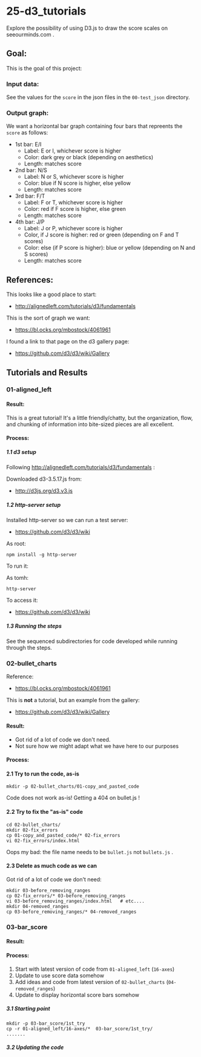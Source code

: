 # 25-d3_tutorials

Explore the possibility of using D3.js to draw the score scales on seeourminds.com .

## Goal:

This is the goal of this project:

### Input data:

See the values for the `score` in the json files in the `00-test_json` directory.

### Output graph:

We want a horizontal bar graph containing four bars that repreents the `score` as follows:

* 1st bar: E/I
  * Label: E or I, whichever score is higher
  * Color: dark grey or black (depending on aesthetics)
  * Length: matches score
* 2nd bar: N/S
  * Label: N or S, whichever score is higher
  * Color: blue if N score is higher, else yellow
  * Length: matches score
* 3rd bar: F/T
  * Label: F or T, whichever score is higher
  * Color: red if F score is higher, else green
  * Length: matches score
* 4th bar: J/P
  * Label: J or P, whichever score is higher
  * Color, if J score is higher: red or green (depending on F and T scores)
  * Color: else (if P score is higher): blue or yellow (depending on N and S scores)
  * Length: matches score

## References:

This looks like a good place to start:

- http://alignedleft.com/tutorials/d3/fundamentals

This is the sort of graph we want:

- https://bl.ocks.org/mbostock/4061961

I found a link to that page on the d3 gallery page:

- https://github.com/d3/d3/wiki/Gallery

## Tutorials and Results

### 01-aligned_left

#### Result:

This is a great tutorial!
It's a little friendly/chatty, but the organization, flow, and
chunking of information into bite-sized pieces are all excellent.

#### Process:

##### 1.1 d3 setup

Following http://alignedleft.com/tutorials/d3/fundamentals :

Downloaded d3-3.5.17.js from:

- http://d3js.org/d3.v3.js

##### 1.2 http-server setup

Installed http-server so we can run a test server:

- https://github.com/d3/d3/wiki

As root:
```
npm install -g http-server
```

To run it:

As tomh:
```
http-server
```

To access it:

- https://github.com/d3/d3/wiki

##### 1.3 Running the steps

See the sequenced subdirectories for code developed while running through the steps.

### 02-bullet_charts

Reference:

- https://bl.ocks.org/mbostock/4061961

This is **not** a tutorial, but an example from the gallery:

- https://github.com/d3/d3/wiki/Gallery

#### Result:

* Got rid of a lot of code we don't need.
* Not sure how we might adapt what we have here to our purposes

#### Process:

#### 2.1 Try to run the code, as-is

```
mkdir -p 02-bullet_charts/01-copy_and_pasted_code
```

Code does not work as-is!  Getting a 404 on bullet.js !

#### 2.2 Try to fix the "as-is" code

```
cd 02-bullet_charts/
mkdir 02-fix_errors
cp 01-copy_and_pasted_code/* 02-fix_errors
vi 02-fix_errors/index.html
```

Oops my bad: the file name needs to be `bullet.js` not `bullets.js` .

#### 2.3 Delete as much code as we can

Got rid of a lot of code we don't need:

```
mkdir 03-before_removing_ranges
cp 02-fix_errors/* 03-before_removing_ranges
vi 03-before_removing_ranges/index.html   # etc....
mkdir 04-removed_ranges
cp 03-before_removing_ranges/* 04-removed_ranges
```

### 03-bar_score

#### Result:

#### Process:

1. Start with latest version of code from `01-aligned_left` (`16-axes`)
2. Update to use score data somehow
3. Add ideas and code from latest version of `02-bullet_charts` (`04-removed_ranges`)
4. Update to display horizontal score bars somehow

##### 3.1 Starting point

```
mkdir -p 03-bar_score/1st_try
cp -r 01-aligned_left/16-axes/*  03-bar_score/1st_try/
.......
```


##### 3.2 Updating the code




